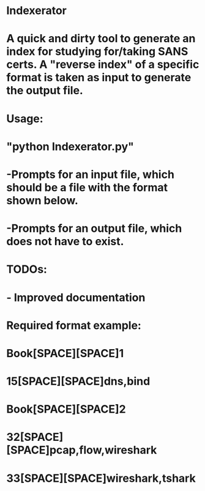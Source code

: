 # Indexerator
# A quick and dirty tool to generate an index for studying for/taking SANS certs. A "reverse index" of a specific format is taken as input to generate the output file.

# Usage:
#    "python Indexerator.py"
#    -Prompts for an input file, which should be a file with the format shown below.
#    -Prompts for an output file, which does not have to exist.
# TODOs:
# - Improved documentation

# Required format example:
#
# Book[SPACE][SPACE]1
# 15[SPACE][SPACE]dns,bind

# Book[SPACE][SPACE]2
# 32[SPACE][SPACE]pcap,flow,wireshark
# 33[SPACE][SPACE]wireshark,tshark
